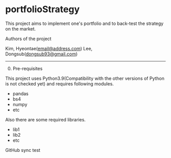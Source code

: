 # portfolioStrategy
This project aims to implement one's portfolio and to back-test the strategy on the market.

Authors of the project

  Kim, Hyeontae(email@address.com)
  Lee, Dongsub(dongsub93@gmail.com)
  
----------------------------------
0. Pre-requisites

This project uses Python3.9(Compatibility with the other versions of Python is not checked yet) and requires following modules.

  - pandas
  - bs4
  - numpy
  - etc

Also there are some required libraries.

  - lib1
  - lib2
  - etc

GitHub sync test